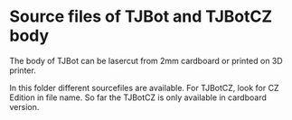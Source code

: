 # Source files of TJBot and TJBotCZ body
The body of TJBot can be lasercut from 2mm cardboard or printed on 3D printer.

In this folder different sourcefiles are available. For TJBotCZ, look for CZ Edition in file name. So far the TJBotCZ is only available in cardboard version. 

